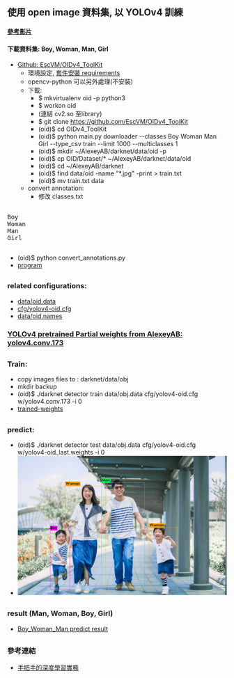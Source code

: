 ## 使用 open image 資料集, 以 YOLOv4 訓練
#### [參考影片](https://www.youtube.com/watch?v=zJDUhGL26iU&t=1175s)
#### 下載資料集: Boy, Woman, Man, Girl
* [Github: EscVM/OIDv4_ToolKit](https://github.com/EscVM/OIDv4_ToolKit)
    * 環境設定, [套件安裝 requirements](https://github.com/EscVM/OIDv4_ToolKit/blob/master/requirements.txt)
    * opencv-python 可以另外處理(不安裝)
    * 下載: 
        * $ mkvirtualenv oid -p python3
        * $ workon oid
        * (連結 cv2.so 至library)
        * $ git clone https://github.com/EscVM/OIDv4_ToolKit
        * (oid)$ cd OIDv4_ToolKit
        * (oid)$ python main.py downloader --classes Boy Woman Man Girl --type_csv train --limit 1000 --multiclasses 1
        * (oid)$ mkdir ~/AlexeyAB/darknet/data/oid -p
        * (oid)$ cp OID/Dataset/* ~/AlexeyAB/darknet/data/oid
        * (oid)$ cd ~/AlexeyAB/darknet
        * (oid)$ find data/oid -name "*.jpg" -print > train.txt
        * (oid)$ mv train.txt data
    * convert annotation:
        * 修改 classes.txt
##
<pre>
Boy
Woman
Man
Girl
</pre>
##
* (oid)$ python convert_annotations.py 
* [program](https://github.com/Jahidur1414/OIDv4_ToolKit-For-Custom-Data-Set-Create-/blob/master/convert_annotations.py)
##
### related configurations:
* [data/oid.data](https://github.com/jumbokh/yolo-class/blob/master/oid/cfg/obj.data)
* [cfg/yolov4-oid.cfg](https://github.com/jumbokh/yolo-class/blob/master/oid/cfg/yolov4-oid.cfg)
* [data/oid.names](https://github.com/jumbokh/yolo-class/blob/master/oid/cfg/obj.names)
### [YOLOv4 pretrained Partial weights from AlexeyAB: yolov4.conv.173](https://github.com/AlexeyAB/darknet/releases/download/darknet_yolo_v3_optimal/yolov4.conv.137)
##
### Train:
* copy images files to : darknet/data/obj
* mkdir backup
* (oid)$ ./darknet detector train data/obj.data cfg/yolov4-oid.cfg w/yolov4.conv.173 -i 0
* [trained-weights](https://drive.google.com/open?id=1cDuyHnDQZcABnVBFtM1f0Zvmbsw0IP3e)
##
### predict:
* (oid)$ ./darknet detector test data/obj.data cfg/yolov4-oid.cfg w/yolov4-oid_last.weights -i 0
* ![child5](https://github.com/jumbokh/yolo-class/blob/master/oid/out-oid/child5-oid.jpg)
##
### result (Man, Woman, Boy, Girl)
* [Boy_Woman_Man predict result](https://github.com/jumbokh/yolo-class/blob/master/oid/out-oid/oid-predict-Man_Woman_Boy.odt)
##
### 參考連結
* [手把手的深度學習實務](https://github.com/jumbokh/hands-on-DL/blob/master/slides_181202.pdf)
